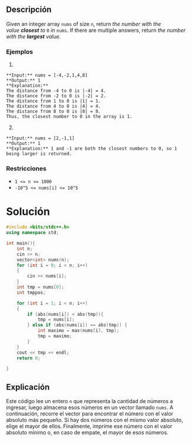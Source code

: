 ## Descripción

Given an integer array `nums` of size `n`, return _the number with the value **closest** to_ `0` _in_ `nums`. If there are multiple answers, return _the number with the **largest** value_.

### Ejemplos
1. 
```
**Input:** nums = [-4,-2,1,4,8]
**Output:** 1
**Explanation:**
The distance from -4 to 0 is |-4| = 4.
The distance from -2 to 0 is |-2| = 2.
The distance from 1 to 0 is |1| = 1.
The distance from 4 to 0 is |4| = 4.
The distance from 8 to 0 is |8| = 8.
Thus, the closest number to 0 in the array is 1.
```

2. 
```
**Input:** nums = [2,-1,1]
**Output:** 1
**Explanation:** 1 and -1 are both the closest numbers to 0, so 1 being larger is returned.
```

### Restricciones
- `1 <= n <= 1000`
- `-10^5 <= nums[i] <= 10^5`

# Solución
```c++
#include <bits/stdc++.h>
using namespace std;

int main(){
    int n;
    cin >> n;
    vector<int> nums(n);
    for (int i = 0; i < n; i++)
    {
        cin >> nums[i];
    }
    int tmp = nums[0];
    int tmppos;

    for (int i = 1; i < n; i++)
    {
        if (abs(nums[i]) < abs(tmp)){
            tmp = nums[i];
        } else if (abs(nums[i]) == abs(tmp)) {
            int maximo = max(nums[i], tmp);
            tmp = maximo;
        }
    }
    cout << tmp << endl;
    return 0;

}
```

## Explicación

Este código lee un entero `n` que representa la cantidad de números a ingresar, luego almacena esos números en un vector llamado `nums`. A continuación, recorre el vector para encontrar el número con el valor absoluto más pequeño. Si hay dos números con el mismo valor absoluto, elige el mayor de ellos. Finalmente, imprime ese número con el valor absoluto mínimo o, en caso de empate, el mayor de esos números.